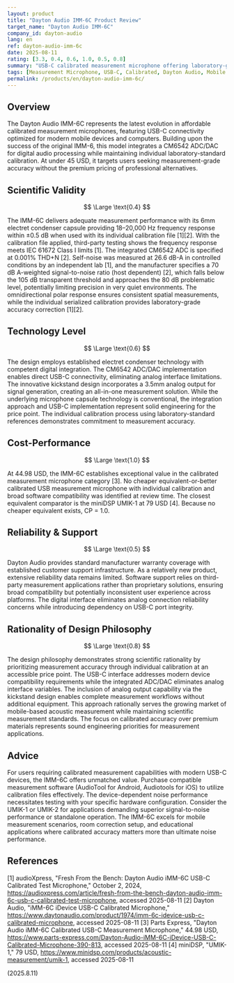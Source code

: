 ```yaml
---
layout: product
title: "Dayton Audio IMM-6C Product Review"
target_name: "Dayton Audio IMM-6C"
company_id: dayton-audio
lang: en
ref: dayton-audio-imm-6c
date: 2025-08-11
rating: [3.3, 0.4, 0.6, 1.0, 0.5, 0.8]
summary: "USB-C calibrated measurement microphone offering laboratory-grade calibration at exceptionally low cost, though limited by device-dependent noise performance."
tags: [Measurement Microphone, USB-C, Calibrated, Dayton Audio, Mobile Compatible]
permalink: /products/en/dayton-audio-imm-6c/
---
```


## Overview

The Dayton Audio IMM-6C represents the latest evolution in affordable calibrated measurement microphones, featuring USB-C connectivity optimized for modern mobile devices and computers. Building upon the success of the original IMM-6, this model integrates a CM6542 ADC/DAC for digital audio processing while maintaining individual laboratory-standard calibration. At under 45 USD, it targets users seeking measurement-grade accuracy without the premium pricing of professional alternatives.

## Scientific Validity

$$ \Large \text{0.4} $$

The IMM-6C delivers adequate measurement performance with its 6mm electret condenser capsule providing 18–20,000 Hz frequency response within ±0.5 dB when used with its individual calibration file [1][2]. With the calibration file applied, third-party testing shows the frequency response meets IEC 61672 Class I limits [1]. The integrated CM6542 ADC is specified at 0.001% THD+N [2]. Self-noise was measured at 26.6 dB-A in controlled conditions by an independent lab [1], and the manufacturer specifies a 70 dB A-weighted signal-to-noise ratio (host dependent) [2], which falls below the 105 dB transparent threshold and approaches the 80 dB problematic level, potentially limiting precision in very quiet environments. The omnidirectional polar response ensures consistent spatial measurements, while the individual serialized calibration provides laboratory-grade accuracy correction [1][2].

## Technology Level

$$ \Large \text{0.6} $$

The design employs established electret condenser technology with competent digital integration. The CM6542 ADC/DAC implementation enables direct USB-C connectivity, eliminating analog interface limitations. The innovative kickstand design incorporates a 3.5mm analog output for signal generation, creating an all-in-one measurement solution. While the underlying microphone capsule technology is conventional, the integration approach and USB-C implementation represent solid engineering for the price point. The individual calibration process using laboratory-standard references demonstrates commitment to measurement accuracy.

## Cost-Performance

$$ \Large \text{1.0} $$

At 44.98 USD, the IMM-6C establishes exceptional value in the calibrated measurement microphone category [3]. No cheaper equivalent-or-better calibrated USB measurement microphone with individual calibration and broad software compatibility was identified at review time. The closest equivalent comparator is the miniDSP UMIK-1 at 79 USD [4]. Because no cheaper equivalent exists, CP = 1.0.

## Reliability & Support

$$ \Large \text{0.5} $$

Dayton Audio provides standard manufacturer warranty coverage with established customer support infrastructure. As a relatively new product, extensive reliability data remains limited. Software support relies on third-party measurement applications rather than proprietary solutions, ensuring broad compatibility but potentially inconsistent user experience across platforms. The digital interface eliminates analog connection reliability concerns while introducing dependency on USB-C port integrity.

## Rationality of Design Philosophy

$$ \Large \text{0.8} $$

The design philosophy demonstrates strong scientific rationality by prioritizing measurement accuracy through individual calibration at an accessible price point. The USB-C interface addresses modern device compatibility requirements while the integrated ADC/DAC eliminates analog interface variables. The inclusion of analog output capability via the kickstand design enables complete measurement workflows without additional equipment. This approach rationally serves the growing market of mobile-based acoustic measurement while maintaining scientific measurement standards. The focus on calibrated accuracy over premium materials represents sound engineering priorities for measurement applications.

## Advice

For users requiring calibrated measurement capabilities with modern USB-C devices, the IMM-6C offers unmatched value. Purchase compatible measurement software (AudioTool for Android, Audiotools for iOS) to utilize calibration files effectively. The device-dependent noise performance necessitates testing with your specific hardware configuration. Consider the UMIK-1 or UMIK-2 for applications demanding superior signal-to-noise performance or standalone operation. The IMM-6C excels for mobile measurement scenarios, room correction setup, and educational applications where calibrated accuracy matters more than ultimate noise performance.

## References

[1] audioXpress, "Fresh From the Bench: Dayton Audio iMM-6C USB-C Calibrated Test Microphone," October 2, 2024, https://audioxpress.com/article/fresh-from-the-bench-dayton-audio-imm-6c-usb-c-calibrated-test-microphone, accessed 2025-08-11
[2] Dayton Audio, "iMM-6C iDevice USB-C Calibrated Microphone," https://www.daytonaudio.com/product/1974/imm-6c-idevice-usb-c-calibrated-microphone, accessed 2025-08-11
[3] Parts Express, "Dayton Audio iMM-6C Calibrated USB-C Measurement Microphone," 44.98 USD, https://www.parts-express.com/Dayton-Audio-iMM-6C-iDevice-USB-C-Calibrated-Microphone-390-813, accessed 2025-08-11
[4] miniDSP, "UMIK-1," 79 USD, https://www.minidsp.com/products/acoustic-measurement/umik-1, accessed 2025-08-11

(2025.8.11)